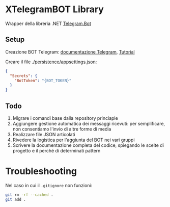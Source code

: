 # XTelegramBOT Library
Wrapper della libreria .NET [Telegram.Bot](https://github.com/TelegramBots/Telegram.Bot)

## Setup
Creazione BOT Telegram: [documentazione Telegram](https://core.telegram.org/bots/#how-do-i-create-a-bot), [Tutorial](https://core.telegram.org/bots/tutorial)

Creare il file [./persistence/appsettings.json](./persistence/appsettings.json):
```json
{
  "Secrets": {
    "BotToken": "{BOT_TOKEN}"
  }
}
```

## Todo
1. Migrare i comandi base dalla repository princiaple
2. Aggiungere gestione automatica dei messaggi ricevuti: per semplificare, non consentiamo l'invio di altre forme di media
3. Realizzare file JSON articolati
4. Rivedere la logistica per l'aggiunta del BOT nei vari gruppi
5. Scrivere la documentazione completa del codice, spiegando le scelte di progetto e il perché di determinati pattern

# Troubleshooting
Nel caso in cui il `.gitignore` non funzioni:
```sh
git rm -rf --cached .
git add .
```